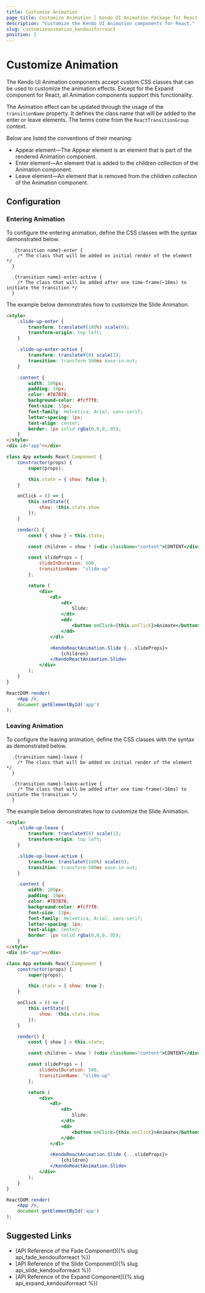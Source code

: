 ```yaml
---
title: Customize Animation
page_title: Customize Animation | Kendo UI Animation Package for React
description: "Customize the Kendo UI Animation components for React."
slug: customizeanimation_kendouiforreact
position: 2
---
```


# Customize Animation

The Kendo UI Animation components accept custom CSS classes that can be used to customize the animation effects. Except for the Expand component for React, all Animation components support this functionality.

The Animation effect can be updated through the usage of the `transitionName` property. It defines the class name that will be added to the enter or leave elements. The terms come from the `ReactTransitionGroup` context.

Below are listed the conventions of their meaning:
- Appear element&mdash;The Appear element is an element that is part of the rendered Animation component.
- Enter element&mdash;An element that is added to the children collection of the Animation component.
- Leave element&mdash;An element that is removed from the children collection of the Animation component.

## Configuration

### Entering Animation

To configure the entering animation, define the CSS classes with the syntax demonstrated below.

```
  .{transition name}-enter {
    /* The class that will be added on initial render of the element */
  }

  .{transition name}-enter-active {
    /* The class that will be added after one time-frame(~16ms) to initiate the transition */
  }
```

The example below demonstrates how to customize the Slide Animation.

```html
<style>
    .slide-up-enter {
        transform: translateY(100%) scale(0);
        transform-origin: top left;
    }

    .slide-up-enter-active {
        transform: translateY(0) scale(1);
        transition: transform 500ms ease-in-out;
    }

    .content {
        width: 100px;
        padding: 10px;
        color: #787878;
        background-color: #fcf7f8;
        font-size: 13px;
        font-family: Helvetica, Arial, sans-serif;
        letter-spacing: 1px;
        text-align: center;
        border: 1px solid rgba(0,0,0,.05);
    }
</style>
<div id="app"></div>
```
```jsx
class App extends React.Component {
    constructor(props) {
        super(props);

        this.state = { show: false };
    }

    onClick = () => {
        this.setState({
            show: !this.state.show
        });
    }

    render() {
        const { show } = this.state;

        const children = show ? (<div className="content">CONTENT</div>) : null;

        const slideProps = {
            slideInDuration: 500,
            transitionName: "slide-up"
        };

        return (
            <div>
                <dl>
                    <dt>
                        Slide:
                    </dt>
                    <dd>
                        <button onClick={this.onClick}>Animate</button>
                    </dd>
                </dl>

                <KendoReactAnimation.Slide {...slideProps}>
                    {children}
                </KendoReactAnimation.Slide>
            </div>
        );
    }
}

ReactDOM.render(
    <App />,
    document.getElementById('app')
);
```

### Leaving Animation

To configure the leaving animation, define the CSS classes with the syntax as demonstrated below.

```
  .{transition name}-leave {
    /* The class that will be added on initial render of the element */
  }

  .{transition name}-leave-active {
    /* The class that will be added after one time-frame(~16ms) to initiate the transition */
  }
```

The example below demonstrates how to customize the Slide Animation.

```html
<style>
    .slide-up-leave {
        transform: translateY(0) scale(1);
        transform-origin: top left;
    }

    .slide-up-leave-active {
        transform: translateY(100%) scale(0);
        transition: transform 500ms ease-in-out;
    }

    .content {
        width: 100px;
        padding: 10px;
        color: #787878;
        background-color: #fcf7f8;
        font-size: 13px;
        font-family: Helvetica, Arial, sans-serif;
        letter-spacing: 1px;
        text-align: center;
        border: 1px solid rgba(0,0,0,.05);
    }
</style>
<div id="app"></div>
```
```jsx
class App extends React.Component {
    constructor(props) {
        super(props);

        this.state = { show: true };
    }

    onClick = () => {
        this.setState({
            show: !this.state.show
        });
    }

    render() {
        const { show } = this.state;

        const children = show ? (<div className="content">CONTENT</div>) : null;

        const slideProps = {
            slideOutDuration: 500,
            transitionName: "slide-up"
        };

        return (
            <div>
                <dl>
                    <dt>
                        Slide:
                    </dt>
                    <dd>
                        <button onClick={this.onClick}>Animate</button>
                    </dd>
                </dl>

                <KendoReactAnimation.Slide {...slideProps}>
                    {children}
                </KendoReactAnimation.Slide>
            </div>
        );
    }
}

ReactDOM.render(
    <App />,
    document.getElementById('app')
);
```

## Suggested Links

* [API Reference of the Fade Component]({% slug api_fade_kendouiforreact %})
* [API Reference of the Slide Component]({% slug api_slide_kendouiforreact %})
* [API Reference of the Expand Component]({% slug api_expand_kendouiforreact %})
